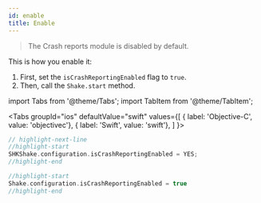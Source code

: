 ```yaml
---
id: enable
title: Enable
---
```


>The Crash reports module is disabled by default.

This is how you enable it:
1. First, set the `isCrashReportingEnabled` flag to `true`.
1. Then, call the `Shake.start` method.

import Tabs from '@theme/Tabs'; 
import TabItem from '@theme/TabItem';

<Tabs
  groupId="ios"
  defaultValue="swift"
  values={[
    { label: 'Objective-C', value: 'objectivec'},
    { label: 'Swift', value: 'swift'},
  ]
}>

<TabItem value="objectivec">

```objectivec title="AppDelegate.m"
// highlight-next-line
//highlight-start
SHKShake.configuration.isCrashReportingEnabled = YES;
//highlight-end
```

</TabItem><TabItem value="swift">

```swift title="AppDelegate.swift"
//highlight-start
Shake.configuration.isCrashReportingEnabled = true
//highlight-end
```

</TabItem></Tabs>
